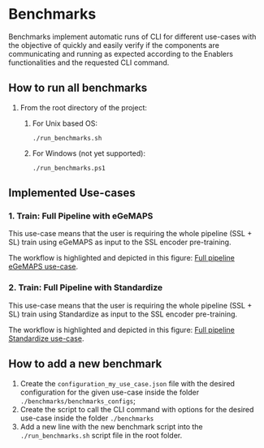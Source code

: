 # Benchmarks

Benchmarks implement automatic runs of CLI for different use-cases with
the objective of quickly and easily verify if the components are communicating and running as
expected according to the Enablers functionalities and the requested CLI command.

## How to run all benchmarks

1. From the root directory of the project:
    1. For Unix based OS:

       `./run_benchmarks.sh`

    2. For Windows (not yet supported):

       `./run_benchmarks.ps1`

## Implemented Use-cases

### 1. Train: Full Pipeline with eGeMAPS

This use-case means that the user is requiring the whole pipeline (SSL + SL) train using eGeMAPS as input
to the SSL encoder pre-training.

The workflow is highlighted and depicted in this
figure: [Full pipeline eGeMAPS use-case](https://drive.google.com/file/d/1iTOdJddkOl4iTV5bUyCbA6k5jd9is8_V/view?usp=sharing).

### 2. Train: Full Pipeline with Standardize

This use-case means that the user is requiring the whole pipeline (SSL + SL) train using Standardize as input
to the SSL encoder pre-training.

The workflow is highlighted and depicted in this
figure: [Full pipeline Standardize use-case](https://drive.google.com/file/d/1kjIc40OYaEnROqut8yu2opeD66iP6deQ/view?usp=sharing).

## How to add a new benchmark

1. Create the `configuration_my_use_case.json` file with the desired configuration for the given use-case inside the
   folder `./benchmarks/benchmarks_configs`;
2. Create the script to call the CLI command with options for the desired use-case inside the folder `./benchmarks`
3. Add a new line with the new benchmark script into the `./run_benchmarks.sh` script file in the root folder. 


